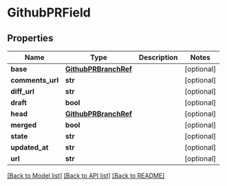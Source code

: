 # GithubPRField

## Properties
Name | Type | Description | Notes
------------ | ------------- | ------------- | -------------
**base** | [**GithubPRBranchRef**](GithubPRBranchRef.md) |  | [optional] 
**comments_url** | **str** |  | [optional] 
**diff_url** | **str** |  | [optional] 
**draft** | **bool** |  | [optional] 
**head** | [**GithubPRBranchRef**](GithubPRBranchRef.md) |  | [optional] 
**merged** | **bool** |  | [optional] 
**state** | **str** |  | [optional] 
**updated_at** | **str** |  | [optional] 
**url** | **str** |  | [optional] 

[[Back to Model list]](../README.md#documentation-for-models) [[Back to API list]](../README.md#documentation-for-api-endpoints) [[Back to README]](../README.md)

